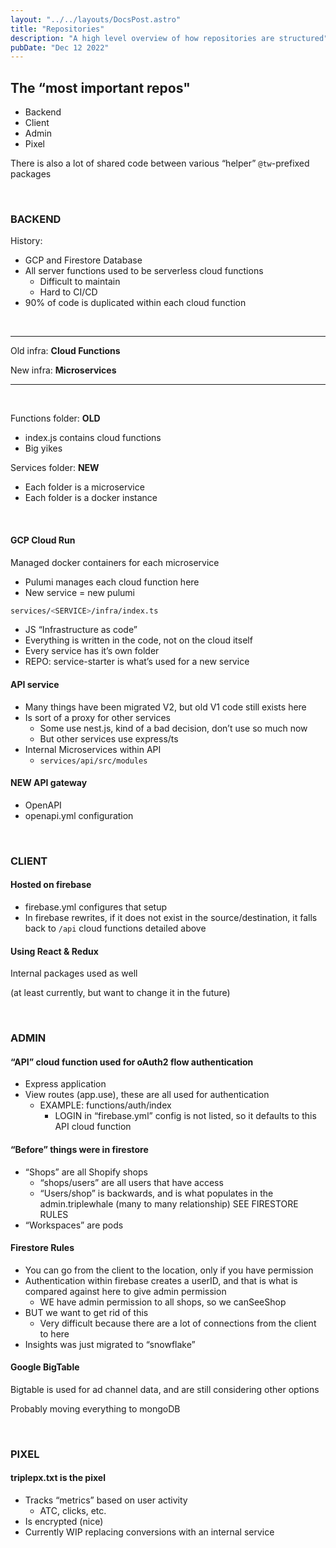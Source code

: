 ```yaml
---
layout: "../../layouts/DocsPost.astro"
title: "Repositories"
description: "A high level overview of how repositories are structured"
pubDate: "Dec 12 2022"
---
```


## The “most important repos"

- Backend
- Client
- Admin
- Pixel

There is also a lot of shared code between various “helper” `@tw`-prefixed packages

<br>

### BACKEND

History:

- GCP and Firestore Database
- All server functions used to be serverless cloud functions
  - Difficult to maintain
  - Hard to CI/CD
- 90% of code is duplicated within each cloud function

<br>
<hr>

Old infra: **Cloud Functions**

New infra: **Microservices**

<hr>
<br>

Functions folder: **OLD**

- index.js contains cloud functions
- Big yikes

Services folder: **NEW**

- Each folder is a microservice
- Each folder is a docker instance

<br>


#### GCP Cloud Run

Managed docker containers for each microservice

- Pulumi manages each cloud function here
- New service = new pulumi

```bash
services/<SERVICE>/infra/index.ts 
```

- JS “Infrastructure as code”
- Everything is written in the code, not on the cloud itself
- Every service has it’s own folder
- REPO: service-starter is what’s used for a new service

#### API service

- Many things have been migrated V2, but old V1 code still exists here
- Is sort of a proxy for other services
  - Some use nest.js, kind of a bad decision, don’t use so much now
  - But other services use express/ts
- Internal Microservices within API
  - `services/api/src/modules`

#### NEW API gateway

- OpenAPI
- openapi.yml configuration

<br>

### CLIENT

#### Hosted on firebase

- firebase.yml configures that setup
- In firebase rewrites, if it does not exist in the source/destination, it falls back to `/api` cloud functions detailed above

#### Using React & Redux

Internal packages used as well 

(at least currently, but want to change it in the future)

<br>

### ADMIN

#### “API” cloud function used for oAuth2 flow authentication

- Express application
- View routes (app.use), these are all used for authentication
  - EXAMPLE: functions/auth/index
    - LOGIN in “firebase.yml” config is not listed, so it defaults to this API cloud function

#### “Before” things were in firestore

- “Shops” are all Shopify shops
  - “shops/users” are all users that have access
  - “Users/shop” is backwards, and is what populates in the admin.triplewhale (many to many relationship) SEE FIRESTORE RULES
- “Workspaces” are pods

#### Firestore Rules

- You can go from the client to the location, only if you have permission
- Authentication within firebase creates a userID, and that is what is compared against here to give admin permission
  - WE have admin permission to all shops, so we canSeeShop
- BUT we want to get rid of this
  - Very difficult because there are a lot of connections from the client to here
- Insights was just migrated to “snowflake”

#### Google BigTable 

Bigtable is used for ad channel data, and are still considering other options

Probably moving everything to mongoDB

<br>

### PIXEL

#### triplepx.txt is the pixel

- Tracks “metrics” based on user activity
  - ATC, clicks, etc.
- Is encrypted (nice)
- Currently WIP replacing conversions with an internal service
